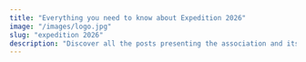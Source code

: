 ```yaml
---
title: "Everything you need to know about Expedition 2026"
image: "/images/logo.jpg" 
slug: "expedition 2026"
description: "Discover all the posts presenting the association and its missions"
---
```

